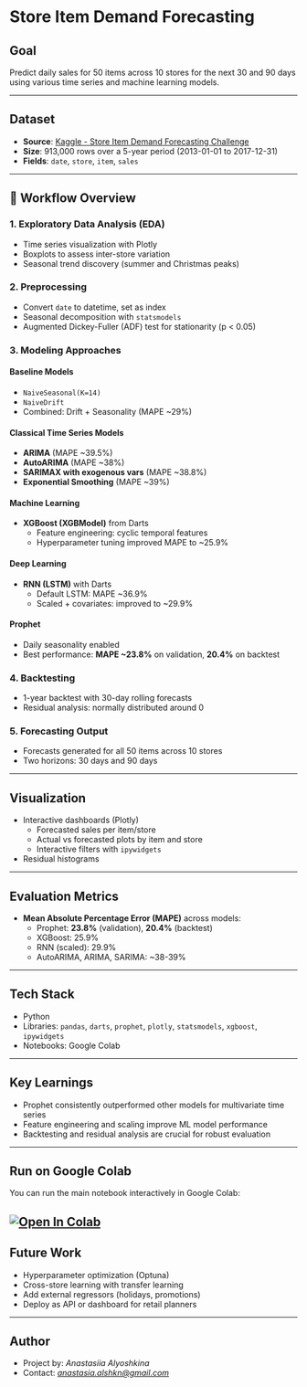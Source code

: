 # Store Item Demand Forecasting

## Goal
Predict daily sales for 50 items across 10 stores for the next 30 and 90 days using various time series and machine learning models.

---

## Dataset
- **Source**: [Kaggle - Store Item Demand Forecasting Challenge](https://www.kaggle.com/c/demand-forecasting/data)
- **Size**: 913,000 rows over a 5-year period (2013-01-01 to 2017-12-31)
- **Fields**: `date`, `store`, `item`, `sales`

---

## 🚀 Workflow Overview

### 1. **Exploratory Data Analysis (EDA)**
- Time series visualization with Plotly
- Boxplots to assess inter-store variation
- Seasonal trend discovery (summer and Christmas peaks)

### 2. **Preprocessing**
- Convert `date` to datetime, set as index
- Seasonal decomposition with `statsmodels`
- Augmented Dickey-Fuller (ADF) test for stationarity (p < 0.05)

### 3. **Modeling Approaches**

#### Baseline Models
- `NaiveSeasonal(K=14)`
- `NaiveDrift`
- Combined: Drift + Seasonality (MAPE ~29%)

#### Classical Time Series Models
- **ARIMA** (MAPE ~39.5%)
- **AutoARIMA** (MAPE ~38%)
- **SARIMAX with exogenous vars** (MAPE ~38.8%)
- **Exponential Smoothing** (MAPE ~39%)

#### Machine Learning
- **XGBoost (XGBModel)** from Darts
  - Feature engineering: cyclic temporal features
  - Hyperparameter tuning improved MAPE to ~25.9%

#### Deep Learning
- **RNN (LSTM)** with Darts
  - Default LSTM: MAPE ~36.9%
  - Scaled + covariates: improved to ~29.9%

#### Prophet
- Daily seasonality enabled
- Best performance: **MAPE ~23.8%** on validation, **20.4%** on backtest

### 4. **Backtesting**
- 1-year backtest with 30-day rolling forecasts
- Residual analysis: normally distributed around 0

### 5. **Forecasting Output**
- Forecasts generated for all 50 items across 10 stores
- Two horizons: 30 days and 90 days

---

## Visualization
- Interactive dashboards (Plotly)
  - Forecasted sales per item/store
  - Actual vs forecasted plots by item and store
  - Interactive filters with `ipywidgets`
- Residual histograms

---

## Evaluation Metrics
- **Mean Absolute Percentage Error (MAPE)** across models:
  - Prophet: **23.8%** (validation), **20.4%** (backtest)
  - XGBoost: 25.9%
  - RNN (scaled): 29.9%
  - AutoARIMA, ARIMA, SARIMA: ~38-39%

---

## Tech Stack
- Python
- Libraries: `pandas`, `darts`, `prophet`, `plotly`, `statsmodels`, `xgboost`, `ipywidgets`
- Notebooks: Google Colab

---

## Key Learnings
- Prophet consistently outperformed other models for multivariate time series
- Feature engineering and scaling improve ML model performance
- Backtesting and residual analysis are crucial for robust evaluation

---

## Run on Google Colab

You can run the main notebook interactively in Google Colab:

[![Open In Colab](https://colab.research.google.com/assets/colab-badge.svg)]([https://colab.research.google.com/github/username/repo/blob/main/notebooks/timeseries.ipynb](https://colab.research.google.com/drive/1C8r2Jutet8WzaGQjlSPglQA-zPPjj89s?usp=drive_open#scrollTo=eTmgpP3vZK5T))
---

## Future Work
- Hyperparameter optimization (Optuna)
- Cross-store learning with transfer learning
- Add external regressors (holidays, promotions)
- Deploy as API or dashboard for retail planners

---

## Author
- Project by: *Anastasiia Alyoshkina*
- Contact: *anastasia.alshkn@gmail.com*
